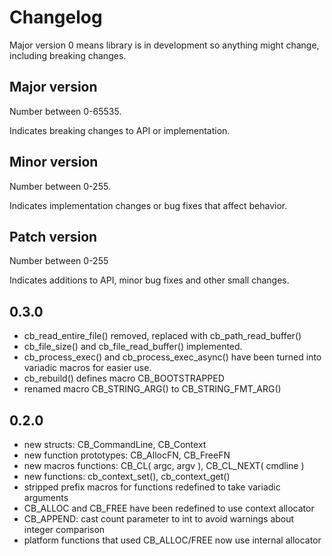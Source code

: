 <!--*
 * @file   CHANGELOG.md
 * @brief  Change log for cbuild.
 * @author Alicia Amarilla (smushyaa@gmail.com)
 * @date   March 04, 2025
-->

Changelog
=========

Major version 0 means library is in development so anything
might change, including breaking changes.

## Major version
Number between 0-65535.

Indicates breaking changes to API or implementation.

## Minor version
Number between 0-255.

Indicates implementation changes or bug fixes that affect behavior.

## Patch version
Number between 0-255

Indicates additions to API, minor bug fixes and other small changes.

0.3.0
-----
- cb_read_entire_file() removed, replaced with cb_path_read_buffer()
- cb_file_size() and cb_file_read_buffer() implemented.
- cb_process_exec() and cb_process_exec_async() have 
        been turned into variadic macros for easier use.
- cb_rebuild() defines macro CB_BOOTSTRAPPED
- renamed macro CB_STRING_ARG() to CB_STRING_FMT_ARG()

0.2.0
-----
- new structs: CB_CommandLine, CB_Context
- new function prototypes: CB_AllocFN, CB_FreeFN
- new macros functions: CB_CL( argc, argv ), CB_CL_NEXT( cmdline )
- new functions: cb_context_set(), cb_context_get()
- stripped prefix macros for functions redefined to take variadic arguments
- CB_ALLOC and CB_FREE have been redefined to use context allocator
- CB_APPEND: cast count parameter to int to avoid warnings about integer comparison
- platform functions that used CB_ALLOC/FREE now use internal allocator


